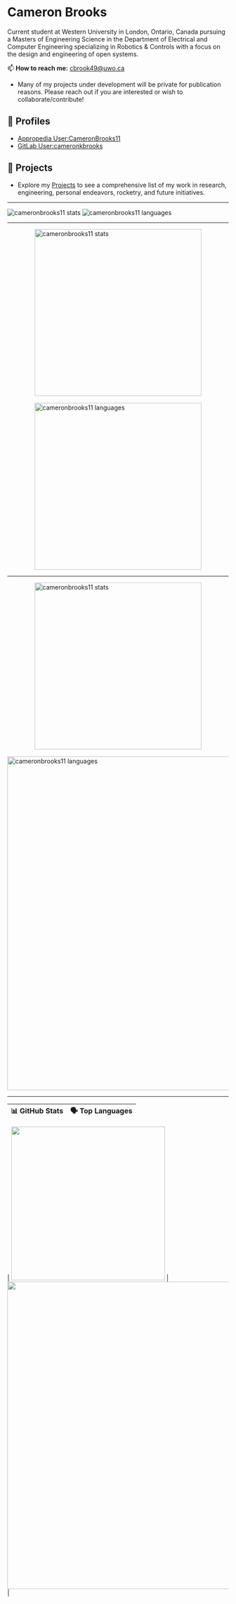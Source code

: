 # Cameron Brooks

Current student at Western University in London, Ontario, Canada pursuing a Masters of Engineering Science in the Department of Electrical and Computer Engineering specializing in Robotics & Controls with a focus on the design and engineering of open systems.

📫 **How to reach me:** <cbrook49@uwo.ca>

- Many of my projects under development will be private for publication reasons. Please reach out if you are interested or wish to collaborate/contribute!

## 👤 Profiles

- [Appropedia User:CameronBrooks11](https://www.appropedia.org/User:CameronBrooks11)
- [GitLab User:cameronkbrooks](https://gitlab.com/cameronkbrooks)

## 📂 Projects

- Explore my [Projects](./PROJECTS.md) to see a comprehensive list of my work in research, engineering, personal endeavors, rocketry, and future initiatives.

---

<img src="https://github-readme-stats.vercel.app/api?username=cameronbrooks11&show_icons=true&theme=prussian" alt="cameronbrooks11 stats" />

<img src="https://github-readme-stats.vercel.app/api/top-langs/?username=platima&theme=prussian&langs_count=6" alt="cameronbrooks11 languages" />

---

<div style="display:flex; justify-content:center; gap:1rem; flex-wrap:wrap;">
  <img
    src="https://github-readme-stats.vercel.app/api?username=cameronbrooks11&show_icons=true&theme=prussian"
    width="380"
    alt="cameronbrooks11 stats"  
  />
  <img
    src="https://github-readme-stats.vercel.app/api/top-langs/?username=platima&theme=prussian&langs_count=6&card_width=380"
    width="380"
    alt="cameronbrooks11 languages"  
  />
</div>

---

<div style="display:flex; justify-content:center; gap:1rem; flex-wrap:wrap;">
  <img
    src="https://github-readme-stats.vercel.app/api?username=cameronbrooks11&show_icons=true&theme=prussian"
    width="380"
    alt="cameronbrooks11 stats"  
  />
  <img
    src="https://github-readme-stats.vercel.app/api/top-langs/?username=platima&theme=prussian&langs_count=6&card_width=760"
    width="760"
    alt="cameronbrooks11 languages"  
  />
</div>

---

| 📊 GitHub Stats | 🗣️ Top Languages |
| :-------------: | :--------------: |

|
<img
  src="https://github-readme-stats.vercel.app/api?username=cameronbrooks11&show_icons=true&theme=prussian"
  width="350"
/>
|
<img
  src="https://github-readme-stats.vercel.app/api/top-langs/?username=platima&theme=prussian&langs_count=6&card_width=700"
  width="700"
/>
|
